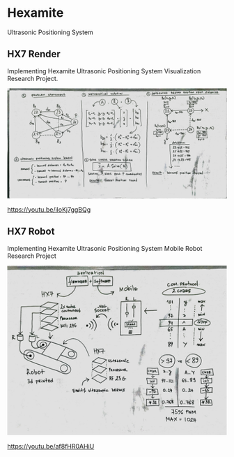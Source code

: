 # Hexamite
Ultrasonic Positioning System

## HX7 Render
Implementing Hexamite Ultrasonic Positioning System Visualization Research Project.

![HX7 Render](Docs/HX7%20Render.jpg)

https://youtu.be/iloKj7ggBQg

## HX7 Robot
Implementing Hexamite Ultrasonic Positioning System Mobile Robot Research Project

![HX7 Robot](Docs/HX7%20Robot.jpg)

https://youtu.be/af8fHR0AHiU

